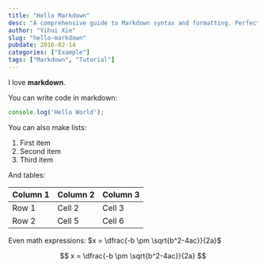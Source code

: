 ```yaml
---
title: "Hello Markdown"
desc: "A comprehensive guide to Markdown syntax and formatting. Perfect for beginners who want to learn how to write beautiful, formatted text using simple markup."
author: "Yihui Xie"
slug: "hello-markdown"
pubdate: 2016-02-14
categories: ["Example"]
tags: ["Markdown", "Tutorial"]
---
```


I love **markdown**.

You can write code in markdown:

```js
console.log('Hello World');
```

You can also make lists:

1. First item
2. Second item
3. Third item

And tables:

| Column 1 | Column 2 | Column 3 |
|----------|----------|----------|
| Row 1    | Cell 2   | Cell 3   |
| Row 2    | Cell 5   | Cell 6   |

Even math expressions: $x = \dfrac{-b \pm \sqrt{b^2-4ac}}{2a}$

$$
x = \dfrac{-b \pm \sqrt{b^2-4ac}}{2a}
$$
